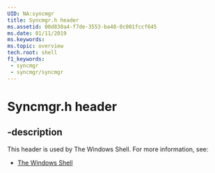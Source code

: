 ```yaml
---
UID: NA:syncmgr
title: Syncmgr.h header
ms.assetid: 00d830a4-f7de-3553-ba48-0c001fccf645
ms.date: 01/11/2019
ms.keywords: 
ms.topic: overview
tech.root: shell
f1_keywords:
 - syncmgr
 - syncmgr/syncmgr
---
```


# Syncmgr.h header


## -description

This header is used by The Windows Shell. For more information, see:

- [The Windows Shell](../_shell/index.md)

